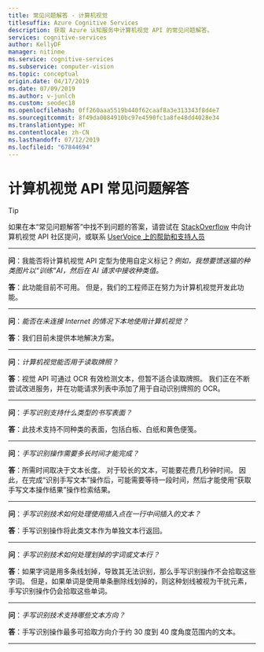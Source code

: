 ```yaml
---
title: 常见问题解答 - 计算机视觉
titlesuffix: Azure Cognitive Services
description: 获取 Azure 认知服务中计算机视觉 API 的常见问题解答。
services: cognitive-services
author: KellyDF
manager: nitinme
ms.service: cognitive-services
ms.subservice: computer-vision
ms.topic: conceptual
origin.date: 04/17/2019
ms.date: 07/09/2019
ms.author: v-junlch
ms.custom: seodec18
ms.openlocfilehash: 0ff260aaa5519b440f62caaf8a3e313343f8d4e7
ms.sourcegitcommit: 8f49da0084910bc97e4590fc1a8fe48dd4028e34
ms.translationtype: HT
ms.contentlocale: zh-CN
ms.lasthandoff: 07/12/2019
ms.locfileid: "67844694"
---
```

# <a name="computer-vision-api-frequently-asked-questions"></a>计算机视觉 API 常见问题解答

> [!TIP]
> 如果在本“常见问题解答”中找不到问题的答案，请尝试在 [StackOverflow](https://stackoverflow.com/questions/tagged/project-oxford+or+microsoft-cognitive) 中向计算机视觉 API 社区提问，或联系 [UserVoice 上的帮助和支持人员](https://cognitive.uservoice.com/)

---

**问**：我能否将计算机视觉 API 定型为使用自定义标记？*例如，我想要馈送猫的种类图片以“训练”AI，然后在 AI 请求中接收种类值。*

**答**：此功能目前不可用。 但是，我们的工程师正在努力为计算机视觉开发此功能。

---

**问**：*能否在未连接 Internet 的情况下本地使用计算机视觉？*

**答**：我们目前未提供本地解决方案。

---

**问**：*计算机视觉能否用于读取牌照？*

**答**：视觉 API 可通过 OCR 有效检测文本，但暂不适合读取牌照。 我们正在不断尝试改进服务，并在功能请求列表中添加了用于自动识别牌照的 OCR。

---

**问**：*手写识别支持什么类型的书写表面？*

**答**：此技术支持不同种类的表面，包括白板、白纸和黄色便笺。

---

**问**：*手写识别操作需要多长时间才能完成？*

**答**：所需时间取决于文本长度。 对于较长的文本，可能要花费几秒钟时间。 因此，在完成“识别手写文本”操作后，可能需要等待一段时间，然后才能使用“获取手写文本操作结果”操作检索结果。

---

**问**：*手写识别技术如何处理使用插入点在一行中间插入的文本？*

**答**：手写识别操作将此类文本作为单独文本行返回。

---

**问**：*手写识别技术如何处理划掉的字词或文本行？*

**答**：如果字词是用多条线划掉，导致其无法识别，那么手写识别操作不会拾取这些字词。 但是，如果单词是使用单条删除线划掉的，则这种划线被视为干扰元素，手写识别操作仍会拾取这些单词。

---

**问**：*手写识别技术支持哪些文本方向？*

**答**：手写识别操作最多可拾取方向介于约 30 度到 40 度角度范围内的文本。

---

<!-- Update_Description: wording update -->
